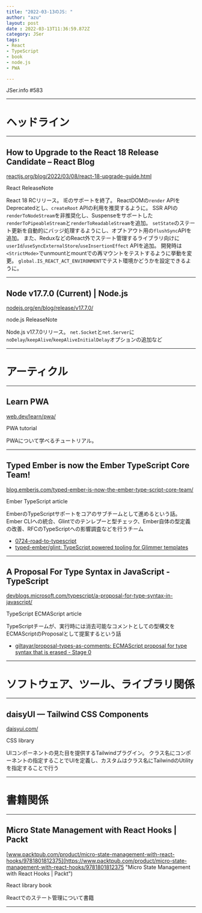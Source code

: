 ```yaml
---
title: "2022-03-13のJS: "
author: "azu"
layout: post
date : 2022-03-13T11:36:59.872Z
category: JSer
tags:
- React
- TypeScript
- book
- node.js
- PWA

---
```


JSer.info #583

----

<h1 class="site-genre">ヘッドライン</h1>

----

## How to Upgrade to the React 18 Release Candidate – React Blog
[reactjs.org/blog/2022/03/08/react-18-upgrade-guide.html](https://reactjs.org/blog/2022/03/08/react-18-upgrade-guide.html "How to Upgrade to the React 18 Release Candidate – React Blog")
<p class="jser-tags jser-tag-icon"><span class="jser-tag">React</span> <span class="jser-tag">ReleaseNote</span></p>

React 18 RCリリース。
IEのサポートを終了。
ReactDOMの`render` APIをDeprecatedとし、`createRoot` APIの利用を推奨するように。
SSR APIの`renderToNodeStream`を非推奨化し、Suspenseをサポートした`renderToPipeableStream`と`renderToReadableStream`を追加。
`setState`のステート更新を自動的にバッジ処理するようにし、オプトアウト用の`flushSync`APIを追加。
また、ReduxなどのReact外でステート管理するライブラリ向けに`userId`/`useSyncExternalStore`/`useInsertionEffect` APIを追加。
開発時は`<StrictMode>`でunmountとmountでの再マウントをテストするように挙動を変更。
`global.IS_REACT_ACT_ENVIRONMENT`でテスト環境かどうかを設定できるように。


----

## Node v17.7.0 (Current) | Node.js
[nodejs.org/en/blog/release/v17.7.0/](https://nodejs.org/en/blog/release/v17.7.0/ "Node v17.7.0 (Current) | Node.js")
<p class="jser-tags jser-tag-icon"><span class="jser-tag">node.js</span> <span class="jser-tag">ReleaseNote</span></p>

Node.js v17.7.0リリース。
`net.Socket`と`net.Server`に`noDelay`/`keepAlive`/`keepAliveInitialDelay`オプションの追加など


----
<h1 class="site-genre">アーティクル</h1>

----

## Learn PWA
[web.dev/learn/pwa/](https://web.dev/learn/pwa/ "Learn PWA")
<p class="jser-tags jser-tag-icon"><span class="jser-tag">PWA</span> <span class="jser-tag">tutorial</span></p>

PWAについて学べるチュートリアル。


----

## Typed Ember is now the Ember TypeScript Core Team!
[blog.emberjs.com/typed-ember-is-now-the-ember-type-script-core-team/](https://blog.emberjs.com/typed-ember-is-now-the-ember-type-script-core-team/ "Typed Ember is now the Ember TypeScript Core Team!")
<p class="jser-tags jser-tag-icon"><span class="jser-tag">Ember</span> <span class="jser-tag">TypeScript</span> <span class="jser-tag">article</span></p>

EmberのTypeScriptサポートをコアのサブチームとして進めるという話。
Ember CLIへの統合、Glintでのテンレプーと型チェック、Ember自体の型定義の改善、RFCのTypeScriptへの影響調査などを行うチーム

- [0724-road-to-typescript](https://emberjs.github.io/rfcs/0724-road-to-typescript.html "0724-road-to-typescript")
- [typed-ember/glint: TypeScript powered tooling for Glimmer templates](https://github.com/typed-ember/glint "typed-ember/glint: TypeScript powered tooling for Glimmer templates")

----

## A Proposal For Type Syntax in JavaScript - TypeScript
[devblogs.microsoft.com/typescript/a-proposal-for-type-syntax-in-javascript/](https://devblogs.microsoft.com/typescript/a-proposal-for-type-syntax-in-javascript/ "A Proposal For Type Syntax in JavaScript - TypeScript")
<p class="jser-tags jser-tag-icon"><span class="jser-tag">TypeScript</span> <span class="jser-tag">ECMAScript</span> <span class="jser-tag">article</span></p>

TypeScriptチームが、実行時には消去可能なコメントとしての型構文をECMAScriptのProposalとして提案するという話

- [giltayar/proposal-types-as-comments: ECMAScript proposal for type syntax that is erased - Stage 0](https://github.com/giltayar/proposal-types-as-comments "giltayar/proposal-types-as-comments: ECMAScript proposal for type syntax that is erased - Stage 0")

----
<h1 class="site-genre">ソフトウェア、ツール、ライブラリ関係</h1>

----

## daisyUI — Tailwind CSS Components
[daisyui.com/](https://daisyui.com/ "daisyUI — Tailwind CSS Components")
<p class="jser-tags jser-tag-icon"><span class="jser-tag">CSS</span> <span class="jser-tag">library</span></p>

UIコンポーネントの見た目を提供するTailwindプラグイン。
クラス名にコンポーネントの指定することでUIを定義し、カスタムはクラス名にTailwindのUtilityを指定することで行う


----
<h1 class="site-genre">書籍関係</h1>

----

## Micro State Management with React Hooks | Packt
[www.packtpub.com/product/micro-state-management-with-react-hooks/9781801812375](https://www.packtpub.com/product/micro-state-management-with-react-hooks/9781801812375 "Micro State Management with React Hooks | Packt")
<p class="jser-tags jser-tag-icon"><span class="jser-tag">React</span> <span class="jser-tag">library</span> <span class="jser-tag">book</span></p>

Reactでのステート管理について書籍


----
